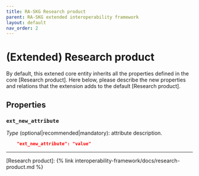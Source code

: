 ```yaml
---
title: RA-SKG Research product
parent: RA-SKG extended interoperability framework
layout: default
nav_order: 2
---
```


# (Extended) Research product

By default, this extened core entity inherits all the properties defined in the core [Research product].
Here below, please describe the new properties and relations that the extension adds to the default [Research product].


## Properties

### `ext_new_attribute`
*Type* (optional|recommended|mandatory): attribute description.

```json
    "ext_new_attribute": "value"
```

----
[Research product]: {% link interoperability-framework/docs/research-product.md %}